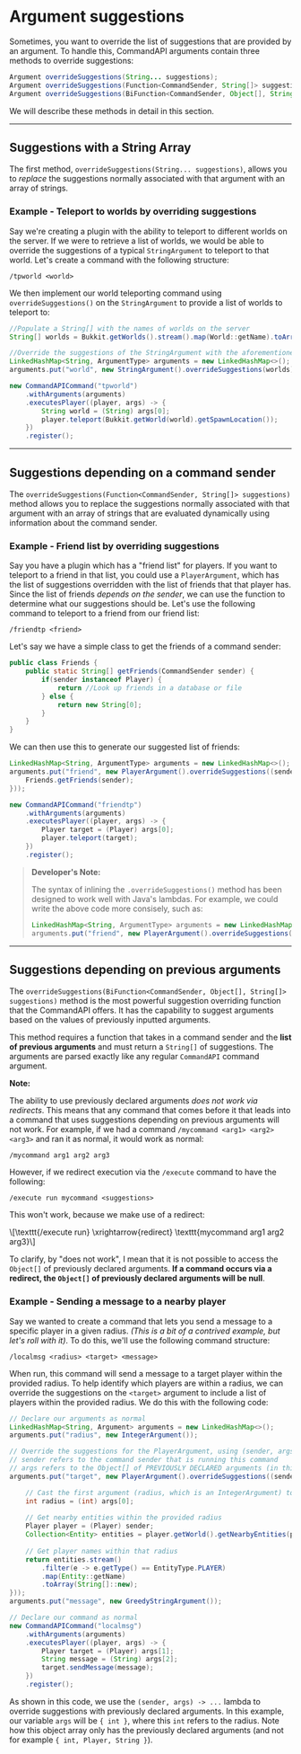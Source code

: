 # Argument suggestions

Sometimes, you want to override the list of suggestions that are provided by an argument. To handle this, CommandAPI arguments contain three methods to override suggestions:

```java
Argument overrideSuggestions(String... suggestions);
Argument overrideSuggestions(Function<CommandSender, String[]> suggestions);
Argument overrideSuggestions(BiFunction<CommandSender, Object[], String[]> suggestions);
```

We will describe these methods in detail in this section.

-----

## Suggestions with a String Array

The first method, `overrideSuggestions(String... suggestions)`, allows you to *replace* the suggestions normally associated with that argument with an array of strings.

<div class="example">


### Example - Teleport to worlds by overriding suggestions

Say we're creating a plugin with the ability to teleport to different worlds on the server. If we were to retrieve a list of worlds, we would be able to override the suggestions of a typical `StringArgument` to teleport to that world. Let's create a command with the following structure:

```
/tpworld <world>
```

We then implement our world teleporting command using `overrideSuggestions()` on the `StringArgument` to provide a list of worlds to teleport to:

```java
//Populate a String[] with the names of worlds on the server
String[] worlds = Bukkit.getWorlds().stream().map(World::getName).toArray(String[]::new);

//Override the suggestions of the StringArgument with the aforementioned String[]
LinkedHashMap<String, ArgumentType> arguments = new LinkedHashMap<>();
arguments.put("world", new StringArgument().overrideSuggestions(worlds));

new CommandAPICommand("tpworld")
    .withArguments(arguments)
    .executesPlayer((player, args) -> {
       	String world = (String) args[0];
		player.teleport(Bukkit.getWorld(world).getSpawnLocation());
    })
    .register();
```

</div>

-----

## Suggestions depending on a command sender

The `overrideSuggestions(Function<CommandSender, String[]> suggestions)` method allows you to replace the suggestions normally associated with that argument with an array of strings that are evaluated dynamically using information about the command sender.

<div class="example">


### Example - Friend list by overriding suggestions

Say you have a plugin which has a "friend list" for players. If you want to teleport to a friend in that list, you could use a `PlayerArgument`, which has the list of suggestions overridden with the list of friends that that player has. Since the list of friends *depends on the sender*, we can use the function to determine what our suggestions should be. Let's use the following command to teleport to a friend from our friend list:

```
/friendtp <friend>
```

Let's say we have a simple class to get the friends of a command sender:

```java
public class Friends {
    public static String[] getFriends(CommandSender sender) {
        if(sender instanceof Player) {
            return //Look up friends in a database or file
        } else {
            return new String[0];
        }
    }
}
```

We can then use this to generate our suggested list of friends:

```java
LinkedHashMap<String, ArgumentType> arguments = new LinkedHashMap<>();
arguments.put("friend", new PlayerArgument().overrideSuggestions((sender) -> {
    Friends.getFriends(sender);
}));

new CommandAPICommand("friendtp")
    .withArguments(arguments)
    .executesPlayer((player, args) -> {
       	Player target = (Player) args[0];
		player.teleport(target);
    })
    .register();
```

> **Developer's Note:**
>
> The syntax of inlining the `.overrideSuggestions()` method has been designed to work well with Java's lambdas. For example, we could write the above code more consisely, such as:
>
> ```java
> LinkedHashMap<String, ArgumentType> arguments = new LinkedHashMap<>();
> arguments.put("friend", new PlayerArgument().overrideSuggestions(Friends::getFriends));
> ```
>
> 

</div>

-----

## Suggestions depending on previous arguments

The `overrideSuggestions(BiFunction<CommandSender, Object[], String[]> suggestions)` method is the most powerful suggestion overriding function that the CommandAPI offers. It has the capability to suggest arguments based on the values of previously inputted arguments.

This method requires a function that takes in a command sender and the **list of previous arguments** and must return a `String[]` of suggestions. The arguments are parsed exactly like any regular `CommandAPI` command argument.

<div class="warning">

**Note:**

The ability to use previously declared arguments _does not work via redirects_. This means that any command that comes before it that leads into a command that uses suggestions depending on previous arguments will not work. For example, if we had a command `/mycommand <arg1> <arg2> <arg3>` and ran it as normal, it would work as normal:

```
/mycommand arg1 arg2 arg3
```

However, if we redirect execution via the `/execute` command to have the following:

```
/execute run mycommand <suggestions>
```

This won't work, because we make use of a redirect:

\\[\texttt{/execute run} \xrightarrow{redirect} \texttt{mycommand arg1 arg2 arg3}\\]

To clarify, by "does not work", I mean that it is not possible to access the `Object[]` of previously declared arguments. **If a command occurs via a redirect, the `Object[]` of previously declared arguments will be null**.

</div>




<div class="example">

### Example - Sending a message to a nearby player

Say we wanted to create a command that lets you send a message to a specific player in a given radius. _(This is a bit of a contrived example, but let's roll with it)_. To do this, we'll use the following command structure:

```
/localmsg <radius> <target> <message>
```

When run, this command will send a message to a target player within the provided radius. To help identify which players are within a radius, we can override the suggestions on the `<target>` argument to include a list of players within the provided radius. We do this with the following code:

```java
// Declare our arguments as normal
LinkedHashMap<String, Argument> arguments = new LinkedHashMap<>();
arguments.put("radius", new IntegerArgument());

// Override the suggestions for the PlayerArgument, using (sender, args) as the parameters
// sender refers to the command sender that is running this command
// args refers to the Object[] of PREVIOUSLY DECLARED arguments (in this case, the IntegerArgument radius)
arguments.put("target", new PlayerArgument().overrideSuggestions((sender, args) -> {

    // Cast the first argument (radius, which is an IntegerArgument) to get its value
	int radius = (int) args[0];
	
    // Get nearby entities within the provided radius
	Player player = (Player) sender;
	Collection<Entity> entities = player.getWorld().getNearbyEntities(player.getLocation(), radius, radius, radius);
	
    // Get player names within that radius
	return entities.stream()
		.filter(e -> e.getType() == EntityType.PLAYER)
		.map(Entity::getName)
		.toArray(String[]::new);
}));
arguments.put("message", new GreedyStringArgument());

// Declare our command as normal
new CommandAPICommand("localmsg")
	.withArguments(arguments)
	.executesPlayer((player, args) -> {
		Player target = (Player) args[1];
		String message = (String) args[2];
		target.sendMessage(message);
	})
	.register();
```

As shown in this code, we use the `(sender, args) -> ...` lambda to override suggestions with previously declared arguments. In this example, our variable `args` will be `{ int }`, where this `int` refers to the radius. Note how this object array only has the previously declared arguments (and not for example `{ int, Player, String }`).

</div>

